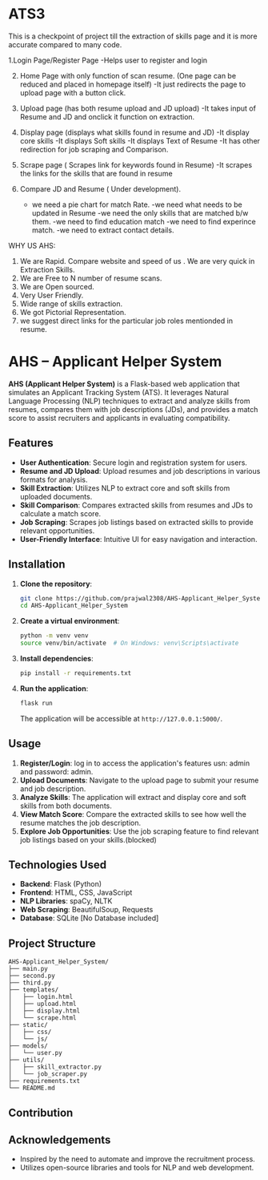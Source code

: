 # ATS3

This is a checkpoint of project till the extraction of skills page and it is more accurate compared to many code.

1.Login Page/Register Page
	-Helps user to register and login

2. Home Page with only function of scan resume. (One page can be reduced and placed in homepage itself)
	-It just redirects the page to upload page with a button click.

3. Upload page (has both resume upload and JD upload)
	-It takes input of Resume and JD and onclick it function on extraction.

4. Display page (displays what skills found in resume and JD)
	-It display core skills
	-It displays Soft skills
	-It displays Text of Resume
	-It has other redirection for job scraping and Comparison.

5. Scrape page ( Scrapes link for keywords found in Resume)
	-It scrapes the links for the skills that are found in resume 

6. Compare JD and Resume ( Under development).
	- we need a pie chart for match Rate.
	-we need what needs to be updated in Resume
	-we need the only skills that are matched b/w them.
	-we need to find education match
	-we need to find experince match.
	-we need to extract contact details.



WHY US AHS:
1. We are Rapid. Compare website and speed of us . We are very quick in Extraction Skills.
2. We are Free to N number of resume scans. 
3. We are Open sourced.
4. Very User Friendly.
5. Wide range of skills extraction.
6. We got Pictorial Representation.
7. we suggest direct links for the particular job roles mentionded in resume.



# AHS – Applicant Helper System

**AHS (Applicant Helper System)** is a Flask-based web application that simulates an Applicant Tracking System (ATS). It leverages Natural Language Processing (NLP) techniques to extract and analyze skills from resumes, compares them with job descriptions (JDs), and provides a match score to assist recruiters and applicants in evaluating compatibility.

## Features

- **User Authentication**: Secure login and registration system for users.
- **Resume and JD Upload**: Upload resumes and job descriptions in various formats for analysis.
- **Skill Extraction**: Utilizes NLP to extract core and soft skills from uploaded documents.
- **Skill Comparison**: Compares extracted skills from resumes and JDs to calculate a match score.
- **Job Scraping**: Scrapes job listings based on extracted skills to provide relevant opportunities.
- **User-Friendly Interface**: Intuitive UI for easy navigation and interaction.

## Installation

1. **Clone the repository**:
   ```bash
   git clone https://github.com/prajwal2308/AHS-Applicant_Helper_System.git
   cd AHS-Applicant_Helper_System
   ```

2. **Create a virtual environment**:
   ```bash
   python -m venv venv
   source venv/bin/activate  # On Windows: venv\Scripts\activate
   ```

3. **Install dependencies**:
   ```bash
   pip install -r requirements.txt
   ```

4. **Run the application**:
   ```bash
   flask run
   ```

   The application will be accessible at `http://127.0.0.1:5000/`.

## Usage

1. **Register/Login**: log in to access the application's features usn: admin and password: admin.
2. **Upload Documents**: Navigate to the upload page to submit your resume and job description.
3. **Analyze Skills**: The application will extract and display core and soft skills from both documents.
4. **View Match Score**: Compare the extracted skills to see how well the resume matches the job description.
5. **Explore Job Opportunities**: Use the job scraping feature to find relevant job listings based on your skills.(blocked)

## Technologies Used

- **Backend**: Flask (Python)
- **Frontend**: HTML, CSS, JavaScript
- **NLP Libraries**: spaCy, NLTK
- **Web Scraping**: BeautifulSoup, Requests
- **Database**: SQLite [No Database included]

## Project Structure

```
AHS-Applicant_Helper_System/
├── main.py
├── second.py
├── third.py
├── templates/
│   ├── login.html
│   ├── upload.html
│   ├── display.html
│   └── scrape.html
├── static/
│   ├── css/
│   └── js/
├── models/
│   └── user.py
├── utils/
│   ├── skill_extractor.py
│   └── job_scraper.py
├── requirements.txt
└── README.md
```

## Contribution


## Acknowledgements

- Inspired by the need to automate and improve the recruitment process.
- Utilizes open-source libraries and tools for NLP and web development.



